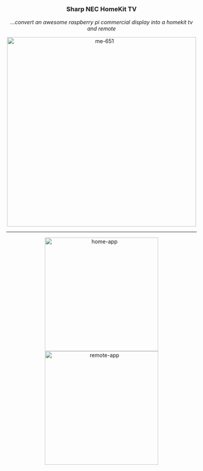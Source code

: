 <div align="center">

### **Sharp NEC HomeKit TV** <!-- omit in toc -->

_...convert an awesome raspberry pi commercial display into a homekit tv and remote_

<img src="https://github.com/ground7/sharp-nec-homekit-tv/assets/19885992/e14f257f-b59b-4c18-a23c-d576fd0cb7d3" alt="me-651" width="500"/>

</div>

---

<div align="center">

<img src="https://github.com/ground7/sharp-nec-homekit-tv/assets/19885992/f941195f-2575-4a18-8d3a-374a7c56ebcb" alt="home-app" width="300"/>
<img src="https://github.com/ground7/sharp-nec-homekit-tv/assets/19885992/3c040d48-43fb-4258-a4ce-bed68a4c7a3e" alt="remote-app" width="300"/>

</div>

